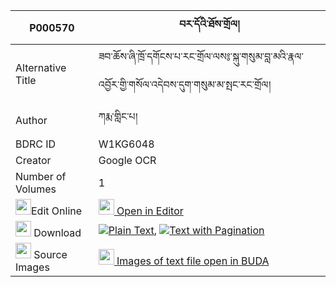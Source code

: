 |P000570|བར་དོའི་ཐོས་གྲོལ། 
| --- | --- 
|Alternative Title |ཟབ་ཆོས་ཞི་ཁྲོ་དགོངས་པ་རང་གྲོལ་ལས༔་སྐུ་གསུམ་བླ་མའི་རྣལ་འབྱོར་གྱི་གསོལ་འདེབས་དུག་གསུམ་མ་སྤང་རང་གྲོལ།
|Author| ཀརྨ་གླིང་པ།
|BDRC ID | W1KG6048
|Creator | Google OCR
|Number of Volumes| 1
|<img width="25" src="https://img.icons8.com/color/25/000000/edit-property.png">Edit Online| [<img width="25" src="https://avatars.githubusercontent.com/u/45091458?s=200&v=4"> Open in Editor](http://editor.openpecha.org/P000570)
|<img width="25" src="https://img.icons8.com/fluent/48/000000/download-2.png"/>  Download | [![](https://img.icons8.com/color/20/000000/txt.png)Plain Text](https://github.com/Openpecha/P000570/releases/download/v1/bardo_i_todrol_plain_P000570.zip), [![](https://img.icons8.com/color/20/000000/txt.png)Text with Pagination](https://github.com/Openpecha/P000570/releases/download/v1/bardo_i_todrol_pages_P000570.zip)
|<img width="25" src="https://img.icons8.com/plasticine/100/000000/pictures-folder.png"/>  Source Images | [<img width="25" src="https://library.bdrc.io/icons/BUDA-small.svg"> Images of text file open in BUDA](https://library.bdrc.io/show/bdr:W1KG6048)
